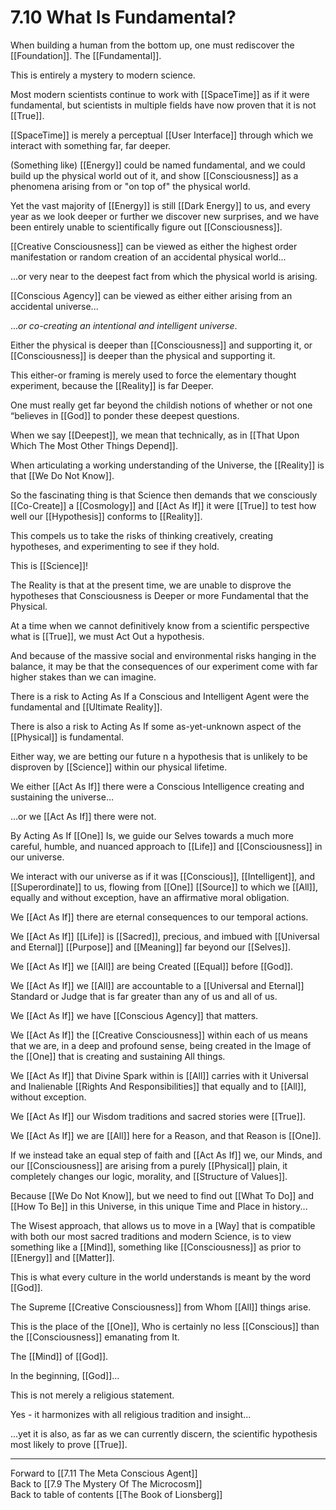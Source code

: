 # 7.10 What Is Fundamental?

When building a human from the bottom up, one must rediscover the [[Foundation]].
The [[Fundamental]]. 

This is entirely a mystery to modern science. 

Most modern scientists continue to work with [[SpaceTime]] as if it were fundamental, but scientists in multiple fields have now proven that it is not [[True]]. 

[[SpaceTime]] is merely a perceptual [[User Interface]] through which we interact with something far, far deeper.

(Something like) [[Energy]] could be named fundamental, and we could build up the physical world out of it, and show [[Consciousness]] as a phenomena arising  from or "on top of" the physical world. 

Yet the vast majority of [[Energy]] is still [[Dark Energy]] to us, and every year as we look deeper or further we discover new surprises, and we have been entirely unable to scientifically figure out [[Consciousness]]. 

[[Creative Consciousness]] can be viewed as either the highest order manifestation or random creation of an accidental physical world...

...or very near to the deepest fact from which the physical world is arising.

[[Conscious Agency]] can be viewed as either either arising from an accidental universe...

..._or co-creating an intentional and intelligent universe_. 

Either the physical is deeper than [[Consciousness]] and supporting it, or [[Consciousness]] is deeper than the physical and supporting it.  

This either-or framing is merely used to force the elementary thought experiment, because the [[Reality]] is far Deeper. 

One must really get far beyond the childish notions of whether or not one “believes in [[God]] to ponder these deepest questions. 

When we say [[Deepest]], we mean that technically, as in [[That Upon Which The Most Other Things Depend]].

When articulating a working understanding of the Universe, the [[Reality]] is that [[We Do Not Know]]. 

So the fascinating thing is that Science then demands that we consciously [[Co-Create]] a [[Cosmology]] and [[Act As If]] it were [[True]] to test how well our [[Hypothesis]] conforms to [[Reality]]. 

This compels us to take the risks of thinking creatively, creating hypotheses, and experimenting to see if they hold. 

This is [[Science]]! 

The Reality is that at the present time, we are unable to disprove the hypotheses that Consciousness is Deeper or more Fundamental that the Physical. 

At a time when we cannot definitively know from a scientific perspective what is [[True]], we must Act Out a hypothesis. 

And because of the massive social and environmental risks hanging in the balance, it may be that the consequences of our experiment come with far higher stakes than we can imagine. 

There is a risk to Acting As If a Conscious and Intelligent Agent were the fundamental and [[Ultimate Reality]]. 

There is also a risk to Acting As If some as-yet-unknown aspect of the [[Physical]] is fundamental. 

Either way, we are betting our future n a hypothesis that is unlikely to be disproven by [[Science]] within our physical lifetime.

We either [[Act As If]] there were a Conscious Intelligence creating and sustaining the universe… 

…or we [[Act As If]] there were not. 

By Acting As If [[One]] Is, we guide our Selves towards a much more careful, humble, and nuanced approach to [[Life]] and [[Consciousness]] in our universe.

We interact with our universe as if it was [[Conscious]], [[Intelligent]], and [[Superordinate]] to us, flowing from [[One]] [[Source]] to which we [[All]], equally and without exception, have an affirmative moral obligation. 

We [[Act As If]] there are eternal consequences to our temporal actions. 

We [[Act As If]] [[Life]] is [[Sacred]], precious, and imbued with [[Universal and Eternal]] [[Purpose]] and [[Meaning]] far beyond our [[Selves]]. 

We [[Act As If]] we [[All]] are being Created [[Equal]] before [[God]]. 

We [[Act As If]] we [[All]] are accountable to a [[Universal and Eternal]] Standard or Judge that is far greater than any of us and all of us. 

We [[Act As If]] we have [[Conscious Agency]] that matters.  

We [[Act As If]] the [[Creative Consciousness]] within each of us means that we are, in a deep and profound sense, being created in the Image of the [[One]] that is creating and sustaining All things. 

We [[Act As If]] that Divine Spark within is [[All]] carries with it Universal and Inalienable [[Rights And Responsibilities]] that equally and to [[All]], without exception. 

We [[Act As If]] our Wisdom traditions and sacred stories were [[True]]. 

We [[Act As If]] we are [[All]] here for a Reason, and that Reason is [[One]]. 

If we instead take an equal step of faith and [[Act As If]] we, our Minds, and our [[Consciousness]] are arising from a purely [[Physical]] plain, it completely changes our logic, morality, and [[Structure of Values]]. 

Because [[We Do Not Know]], but we need to find out [[What To Do]] and [[How To Be]] in this Universe, in this unique Time and Place in history...

The Wisest approach, that allows us to move in a [Way] that is compatible with both our most sacred traditions and modern Science, is to view something like a [[Mind]], something like [[Consciousness]]  as prior to [[Energy]] and [[Matter]]. 

This is what every culture in the world understands is meant by the word [[God]]. 

The Supreme [[Creative Consciousness]] from Whom [[All]] things arise. 

This is the place of the [[One]], Who is certainly no less [[Conscious]] than the [[Consciousness]] emanating from It. 

The [[Mind]] of [[God]]. 

In the beginning, [[God]]…

This is not merely a religious statement. 

Yes - it harmonizes with all religious tradition and insight...

...yet it is also, as far as we can currently discern, the scientific hypothesis most likely to prove [[True]].  

___

Forward to [[7.11 The Meta Conscious Agent]]              
Back to [[7.9 The Mystery Of The Microcosm]]              
Back to table of contents [[The Book of Lionsberg]]  




